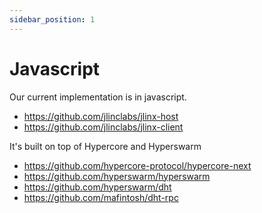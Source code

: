 ```yaml
---
sidebar_position: 1
---
```


# Javascript

Our current implementation is in javascript.

- https://github.com/jlinclabs/jlinx-host
- https://github.com/jlinclabs/jlinx-client

It's built on top of Hypercore and Hyperswarm

- https://github.com/hypercore-protocol/hypercore-next
- https://github.com/hyperswarm/hyperswarm
- https://github.com/hyperswarm/dht
- https://github.com/mafintosh/dht-rpc
